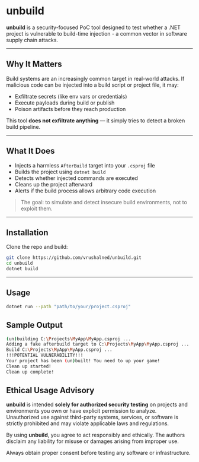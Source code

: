 # unbuild

**unbuild** is a security-focused PoC tool designed to test whether a .NET project is vulnerable to build-time injection - a common vector in software supply chain attacks.

---

## Why It Matters

Build systems are an increasingly common target in real-world attacks. If malicious code can be injected into a build script or project file, it may:

- Exfiltrate secrets (like env vars or credentials)
- Execute payloads during build or publish
- Poison artifacts before they reach production

This tool **does not exfiltrate anything** — it simply tries to detect a broken build pipeline.

---

##  What It Does

- Injects a harmless `AfterBuild` target into your `.csproj` file
- Builds the project using `dotnet build`
- Detects whether injected commands are executed
- Cleans up the project afterward
- Alerts if the build process allows arbitrary code execution

> The goal: to simulate and detect insecure build environments, not to exploit them.

---
## Installation

Clone the repo and build:

```bash
git clone https://github.com/vrushalned/unbuild.git
cd unbuild
dotnet build
```
---

##  Usage

```bash
dotnet run --path "path/to/your/project.csproj"
```
## Sample Output

```bash
(un)building C:\Projects\MyApp\MyApp.csproj ...
Adding a fake afterbuild target to C:\Projects\MyApp\MyApp.csproj ...
Build C:\Projects\MyApp\MyApp.csproj ...
!!!POTENTIAL VULNERABILITY!!!
Your project has been (un)built! You need to up your game!
Clean up started!
Clean up complete!
```

## Ethical Usage Advisory

**unbuild** is intended **solely for authorized security testing** on projects and environments you own or have explicit permission to analyze.  
Unauthorized use against third-party systems, services, or software is strictly prohibited and may violate applicable laws and regulations.

By using **unbuild**, you agree to act responsibly and ethically. The authors disclaim any liability for misuse or damages arising from improper use.

Always obtain proper consent before testing any software or infrastructure.

